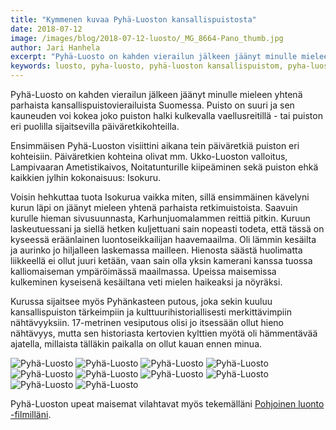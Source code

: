 ```yaml
---
title: "Kymmenen kuvaa Pyhä-Luoston kansallispuistosta"
date: 2018-07-12
image: /images/blog/2018-07-12-luosto/_MG_8664-Pano_thumb.jpg
author: Jari Hanhela
excerpt: "Pyhä-Luosto on kahden vierailun jälkeen jäänyt minulle mieleen yhtenä parhaista kansallispuistovierailuista Suomessa. Puisto on suuri ja sen kauneuden voi kokea joko puiston halki kulkevalla vaellusreitillä - tai puiston eri puolilla sijaitsevilla päiväretkikohteilla."
keywords: luosto, pyha-luosto, pyhä-luoston kansallispuistom, pyha-luoston kansallispuisto
---
```


Pyhä-Luosto on kahden vierailun jälkeen jäänyt minulle mieleen yhtenä parhaista kansallispuistovierailuista Suomessa. Puisto on suuri ja sen kauneuden voi kokea joko puiston halki kulkevalla vaellusreitillä - tai puiston eri puolilla sijaitsevilla päiväretkikohteilla.

Ensimmäisen Pyhä-Luoston visiittini aikana tein päiväretkiä puiston eri kohteisiin. Päiväretkien kohteina olivat mm. Ukko-Luoston valloitus, Lampivaaran Ametistikaivos, Noitatunturille kiipeäminen sekä puiston ehkä kaikkien jylhin kokonaisuus: Isokuru.

Voisin hehkuttaa tuota Isokurua vaikka miten, sillä ensimmäinen kävelyni kurun läpi on jäänyt mieleen yhtenä parhaista retkimuistoista. Saavuin kurulle hieman sivusuunnasta, Karhunjuomalammen reittiä pitkin. Kuruun laskeutuessani ja siellä hetken kuljettuani sain nopeasti todeta, että tässä on kyseessä eräänlainen luontoseikkailijan haavemaailma. Oli lämmin kesäilta ja aurinko jo hiljalleen laskemassa mailleen. Hienosta säästä huolimatta liikkeellä ei ollut juuri ketään, vaan sain olla yksin kamerani kanssa tuossa kalliomaiseman ympäröimässä maailmassa. Upeissa maisemissa kulkeminen kyseisenä kesäiltana veti mielen haikeaksi ja nöyräksi.

Kurussa sijaitsee myös Pyhänkasteen putous, joka sekin kuuluu kansallispuiston tärkeimpiin ja kulttuurihistoriallisesti merkittävimpiin nähtävyyksiin. 17-metrinen vesiputous olisi jo itsessään ollut hieno nähtävyys, mutta sen historiasta kertovien kylttien myötä oli hämmentävää ajatella, millaista tälläkin paikalla on ollut kauan ennen minua.

![Pyhä-Luosto](/images/blog/2018-07-12-luosto/_MG_5641-Pano_thumb.jpg)
![Pyhä-Luosto](/images/blog/2018-07-12-luosto/_MG_5717_thumb.jpg)
![Pyhä-Luosto](/images/blog/2018-07-12-luosto/_MG_5726_thumb.jpg)
![Pyhä-Luosto](/images/blog/2018-07-12-luosto/_MG_5856_thumb.jpg)
![Pyhä-Luosto](/images/blog/2018-07-12-luosto/_MG_6339-HDR_thumb.jpg)
![Pyhä-Luosto](/images/blog/2018-07-12-luosto/_MG_8594-Pano_thumb.jpg)
![Pyhä-Luosto](/images/blog/2018-07-12-luosto/_MG_8630-Pano_thumb.jpg)
![Pyhä-Luosto](/images/blog/2018-07-12-luosto/_MG_8664-Pano_thumb.jpg)
![Pyhä-Luosto](/images/blog/2018-07-12-luosto/_MG_8845-HDR_thumb.jpg)
![Pyhä-Luosto](/images/blog/2018-07-12-luosto/_MG_8863-Pano_thumb.jpg)

Pyhä-Luoston upeat maisemat vilahtavat myös tekemälläni [Pohjoinen luonto -filmilläni](https://www.youtube.com/watch?v=bdM4cXxxZb8).